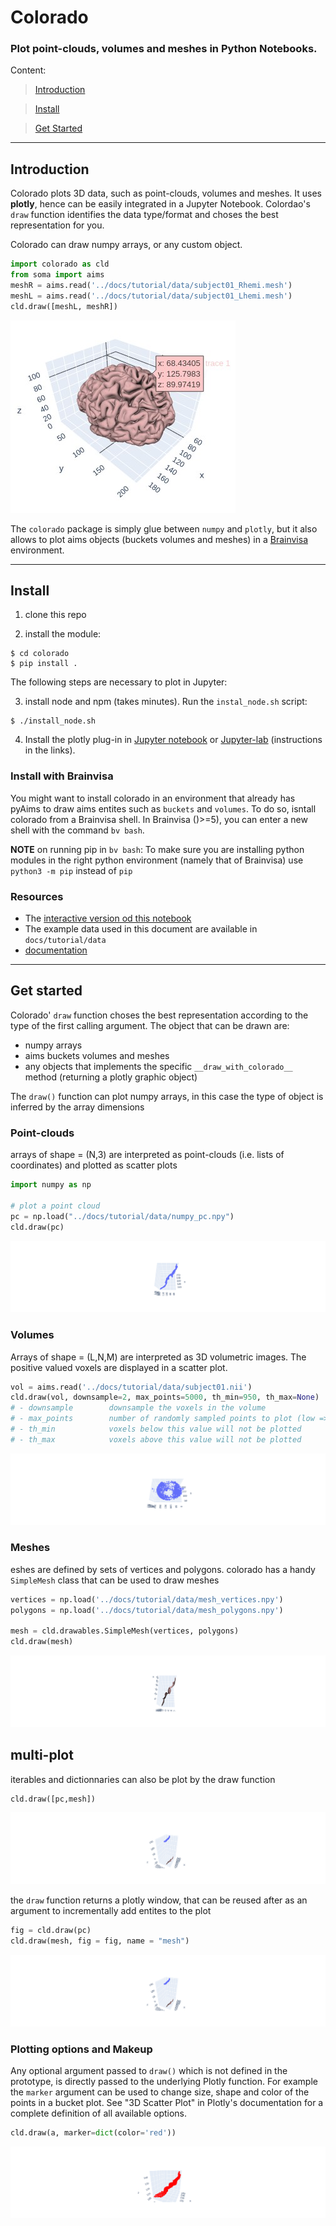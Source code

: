 # Colorado
### Plot point-clouds, volumes and meshes in Python Notebooks.

Content:
> [Introduction](#intro)

> [Install](#install)

> [Get Started](#getstarted)

---

<a id="intro"></a>
## Introduction

Colorado plots 3D data, such as point-clouds, volumes and meshes. It uses __plotly__, hence can be easily integrated in a Jupyter Notebook.
Colordao's `draw` function identifies the data type/format and choses the best representation for you.

Colorado can draw numpy arrays, or any custom object. 


```python
import colorado as cld
from soma import aims
meshR = aims.read('../docs/tutorial/data/subject01_Rhemi.mesh')
meshL = aims.read('../docs/tutorial/data/subject01_Lhemi.mesh')
cld.draw([meshL, meshR])
```

![image](docs/tutorial/markdown/readme/Readme_files/brain.jpg)

The `colorado` package is simply glue between `numpy` and `plotly`, but it also allows to plot aims objects (buckets volumes and meshes) in a [Brainvisa](https://brainvisa.info/web/) environment.

---

<a id="install"></a>
## Install
1. clone this repo

2. install the module:

```{bash}
$ cd colorado
$ pip install .
```

The following steps are necessary to plot in Jupyter:

3. install node and npm (takes minutes). Run the `instal_node.sh` script:
```
$ ./install_node.sh
```

4. Install the plotly plug-in in [Jupyter notebook](https://plotly.com/python/getting-started/#jupyter-notebook-support) or [Jupyter-lab](https://plotly.com/python/getting-started/#jupyterlab-support) (instructions in the links).

### Install with Brainvisa
You might want to install colorado in an environment that already has pyAims to draw aims entites such as `buckets` and `volumes`.
To do so, isntall colorado from a Brainvisa shell. In Brainvisa ()>=5), you can enter a new shell with the command `bv bash`.

**NOTE** on running pip in `bv bash`:
    To make sure you are installing python modules in the right python environment (namely that of Brainvisa) use `python3 -m pip` instead of `pip`




### Resources
* The [interactive version od this notebook](https://neurospin.github.io/colorado/tutorial/markdown/readme/Readme.html)
* The example data used in this document are available in `docs/tutorial/data`
* [documentation](https://neurospin.github.io/colorado/build/html/colorado.html#module-colorado)

---

<a id="intro"></a>
## Get started
Colorado' `draw` function choses the best representation according to the type of the first calling argument.
The object that can be drawn are:
- numpy arrays
- aims buckets volumes and meshes
- any objects that implements the specific `__draw_with_colorado__` method (returning a plotly graphic object)

The `draw()` function can plot numpy arrays, in this case the type of object is inferred by the array dimensions

### Point-clouds
arrays of shape = (N,3) are interpreted as point-clouds (i.e. lists of coordinates) and plotted as scatter plots


```python
import numpy as np

# plot a point cloud
pc = np.load("../docs/tutorial/data/numpy_pc.npy")
cld.draw(pc)
```

![image](docs/tutorial/markdown/readme/Readme_files/point_cloud.png)

### Volumes
Arrays of shape = (L,N,M) are interpreted as 3D volumetric images.
The positive valued voxels are displayed in a scatter plot.


```python
vol = aims.read('../docs/tutorial/data/subject01.nii')
cld.draw(vol, downsample=2, max_points=5000, th_min=950, th_max=None)
# - downsample        downsample the voxels in the volume
# - max_points        number of randomly sampled points to plot (low => fast)
# - th_min            voxels below this value will not be plotted
# - th_max            voxels above this value will not be plotted
```

![image](docs/tutorial/markdown/readme/Readme_files/volume.png)

### Meshes
eshes are defined by sets of vertices and polygons.
colorado has a handy `SimpleMesh` class that can be used to draw meshes


```python
vertices = np.load('../docs/tutorial/data/mesh_vertices.npy')
polygons = np.load('../docs/tutorial/data/mesh_polygons.npy')

mesh = cld.drawables.SimpleMesh(vertices, polygons)
cld.draw(mesh)
```

![image](docs/tutorial/markdown/readme/Readme_files/mesh.png)

## multi-plot
iterables and dictionnaries can also be plot by the draw function


```python
cld.draw([pc,mesh])
```

![image](docs/tutorial/markdown/readme/Readme_files/two.png)

the `draw` function returns a plotly window, that can be reused after as an argument to incrementally add entites to the plot


```python
fig = cld.draw(pc)
cld.draw(mesh, fig = fig, name = "mesh")
```

![image](docs/tutorial/markdown/readme/Readme_files/two.png)

### Plotting options and Makeup

Any optional argument passed to `draw()` which is not defined in the prototype, is directly passed to the underlying Plotly function.
For example the `marker` argument can be used to change size, shape and color of the points in a bucket plot.
See "3D Scatter Plot" in Plotly's documentation for a complete definition of all available options.


```python
cld.draw(a, marker=dict(color='red'))
```

![image](docs/tutorial/markdown/readme/Readme_files/red.png)
